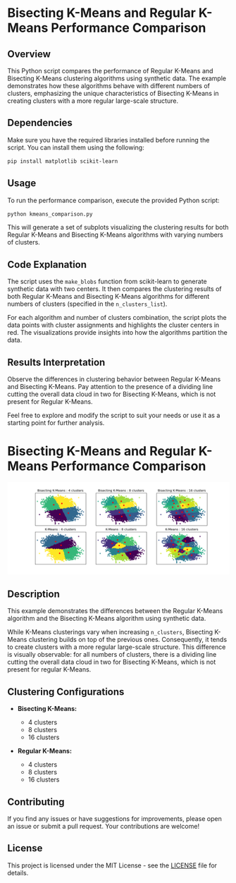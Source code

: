 # Bisecting K-Means and Regular K-Means Performance Comparison

## Overview

This Python script compares the performance of Regular K-Means and Bisecting K-Means clustering algorithms using synthetic data. The example demonstrates how these algorithms behave with different numbers of clusters, emphasizing the unique characteristics of Bisecting K-Means in creating clusters with a more regular large-scale structure.

## Dependencies

Make sure you have the required libraries installed before running the script. You can install them using the following:

```bash
pip install matplotlib scikit-learn
```

## Usage

To run the performance comparison, execute the provided Python script:

```bash
python kmeans_comparison.py
```

This will generate a set of subplots visualizing the clustering results for both Regular K-Means and Bisecting K-Means algorithms with varying numbers of clusters.

## Code Explanation

The script uses the `make_blobs` function from scikit-learn to generate synthetic data with two centers. It then compares the clustering results of both Regular K-Means and Bisecting K-Means algorithms for different numbers of clusters (specified in the `n_clusters_list`).

For each algorithm and number of clusters combination, the script plots the data points with cluster assignments and highlights the cluster centers in red. The visualizations provide insights into how the algorithms partition the data.

## Results Interpretation

Observe the differences in clustering behavior between Regular K-Means and Bisecting K-Means. Pay attention to the presence of a dividing line cutting the overall data cloud in two for Bisecting K-Means, which is not present for Regular K-Means.

Feel free to explore and modify the script to suit your needs or use it as a starting point for further analysis.
# Bisecting K-Means and Regular K-Means Performance Comparison

![Bisecting K-Means vs Regular K-Means](sphx_glr_plot_bisect_kmeans_001.png)

## Description

This example demonstrates the differences between the Regular K-Means algorithm and the Bisecting K-Means algorithm using synthetic data.

While K-Means clusterings vary when increasing `n_clusters`, Bisecting K-Means clustering builds on top of the previous ones. Consequently, it tends to create clusters with a more regular large-scale structure. This difference is visually observable: for all numbers of clusters, there is a dividing line cutting the overall data cloud in two for Bisecting K-Means, which is not present for regular K-Means.

## Clustering Configurations

- **Bisecting K-Means:**
  - 4 clusters
  - 8 clusters
  - 16 clusters

- **Regular K-Means:**
  - 4 clusters
  - 8 clusters
  - 16 clusters

## Contributing

If you find any issues or have suggestions for improvements, please open an issue or submit a pull request. Your contributions are welcome!

## License

This project is licensed under the MIT License - see the [LICENSE](LICENSE) file for details.
